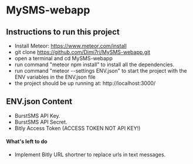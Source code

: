 # MySMS-webapp

## Instructions to run this project

- Install Meteor: https://www.meteor.com/install
- git clone https://github.com/Dimi7ri/MySMS-webapp.git
- open a terminal and cd MySMS-webapp
- run command "meteor npm install" to install all the dependencies.
- run command "meteor --settings ENV.json" to start the project with the ENV variables in the ENV.json file
- the project should be up running at: http://localhost:3000/

## ENV.json Content

- BurstSMS API Key.  
- BurstSMS API Secret.
- Bitly Access Token (ACCESS TOKEN NOT API KEY!)

#### What's left to do

- Implement Bitly URL shortner to replace urls in text messages. 
